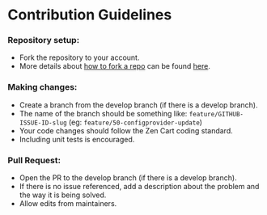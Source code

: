 # Contribution Guidelines

### Repository setup:
- Fork the repository to your account.
- More details about [how to fork a repo](https://docs.github.com/en/github/getting-started-with-github/fork-a-repo) can be found [here](https://docs.github.com/en/github/getting-started-with-github/fork-a-repo).

### Making changes:
- Create a branch from the develop branch (if there is a develop branch).
- The name of the branch should be something like: `feature/GITHUB-ISSUE-ID-slug` (eg: `feature/50-configprovider-update`)
- Your code changes should follow the Zen Cart coding standard.
- Including unit tests is encouraged.

### Pull Request:
- Open the PR to the develop branch (if there is a develop branch).
- If there is no issue referenced, add a description about the problem and the way it is being solved.
- Allow edits from maintainers.